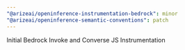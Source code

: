 ```yaml
---
"@arizeai/openinference-instrumentation-bedrock": minor
"@arizeai/openinference-semantic-conventions": patch
---
```


Initial Bedrock Invoke and Converse JS Instrumentation
